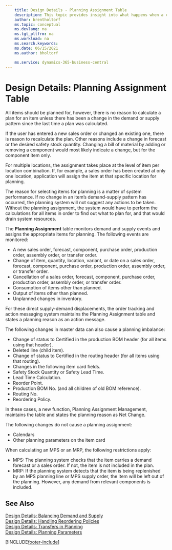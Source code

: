 ```yaml
---
    title: Design Details - Planning Assignment Table
    description: This topic provides insight into what happens when a change in the demand or supply patterns requires that you calculate how you plan for an item.
    author: brentholtorf
    ms.topic: conceptual
    ms.devlang: na
    ms.tgt_pltfrm: na
    ms.workload: na
    ms.search.keywords:
    ms.date: 06/15/2021
    ms.author: bholtorf

    ms.service: dynamics-365-business-central
---
```

# Design Details: Planning Assignment Table
All items should be planned for, however, there is no reason to calculate a plan for an item unless there has been a change in the demand or supply pattern since the last time a plan was calculated.  

If the user has entered a new sales order or changed an existing one, there is reason to recalculate the plan. Other reasons include a change in forecast or the desired safety stock quantity. Changing a bill of material by adding or removing a component would most likely indicate a change, but for the component item only.  

For multiple locations, the assignment takes place at the level of item per location combination. If, for example, a sales order has been created at only one location, application will assign the item at that specific location for planning.  

The reason for selecting items for planning is a matter of system performance. If no change in an item’s demand-supply pattern has occurred, the planning system will not suggest any actions to be taken. Without the planning assignment, the system would have to perform the calculations for all items in order to find out what to plan for, and that would drain system resources.  

The **Planning Assignment** table monitors demand and supply events and assigns the appropriate items for planning. The following events are monitored:  

* A new sales order, forecast, component, purchase order, production order, assembly order, or transfer order.  
* Change of item, quantity, location, variant, or date on a sales order, forecast, component, purchase order, production order, assembly order, or transfer order.  
* Cancellation of a sales order, forecast, component, purchase order, production order, assembly order, or transfer order.  
* Consumption of items other than planned.  
* Output of items other than planned.  
* Unplanned changes in inventory.  

For these direct supply-demand displacements, the order tracking and action messaging system maintains the Planning Assignment table and states a planning reason as an action message.  

The following changes in master data can also cause a planning imbalance:  

* Change of status to Certified in the production BOM header (for all items using that header).  
* Deleted line (child item).  
* Change of status to Certified in the routing header (for all items using that routing).  
* Changes in the following item card fields.  
* Safety Stock Quantity or Safety Lead Time.  
* Lead Time Calculation.  
* Reorder Point.  
* Production BOM No. (and all children of old BOM reference).  
* Routing No.  
* Reordering Policy.  

In these cases, a new function, Planning Assignment Management, maintains the table and states the planning reason as Net Change.  

The following changes do not cause a planning assignment:  

* Calendars  
* Other planning parameters on the item card  

When calculating an MPS or an MRP, the following restrictions apply:  

* MPS: The planning system checks that the item carries a demand forecast or a sales order. If not, the item is not included in the plan.  
* MRP: If the planning system detects that the item is being replenished by an MPS planning line or MPS supply order, the item will be left out of the planning. However, any demand from relevant components is included.  

## See Also  
[Design Details: Balancing Demand and Supply](design-details-balancing-demand-and-supply.md)   
[Design Details: Handling Reordering Policies](design-details-handling-reordering-policies.md)   
[Design Details: Transfers in Planning](design-details-transfers-in-planning.md)   
[Design Details: Planning Parameters](design-details-planning-parameters.md)  


[!INCLUDE[footer-include](includes/footer-banner.md)]